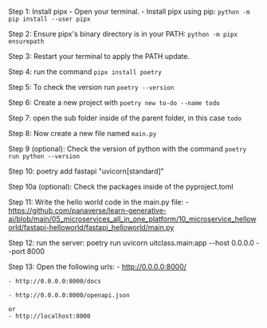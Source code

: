Step 1: Install pipx
	- Open your terminal.
	- Install pipx using pip: `python -m pip install --user pipx`

Step 2: Ensure pipx's binary directory is in your PATH: `python -m pipx ensurepath`

Step 3: Restart your terminal to apply the PATH update.

Step 4: run the command `pipx install poetry`

Step 5: To check the version run `poetry --version`

Step 6: Create a new project with `poetry new to-do --name todo`

Step 7: open the sub folder inside of the parent folder, in this case `todo`

Step 8: Now create a new file named `main.py`

Step 9 (optional): Check the version of python with the command `poetry run python --version`

Step 10: poetry add fastapi "uvicorn[standard]"

Step 10a (optional): Check the packages inside of the pyproject.toml

Step 11: Write the hello world code in the main.py file:
	- https://github.com/panaverse/learn-generative-ai/blob/main/05_microservices_all_in_one_platform/10_microservice_helloworld/fastapi-helloworld/fastapi_helloworld/main.py

Step 12: run the server: poetry run uvicorn uitclass.main:app --host 0.0.0.0 --port 8000 

Step 13: Open the following urls:
	- http://0.0.0.0:8000/

	- http://0.0.0.0:8000/docs

	- http://0.0.0.0:8000/openapi.json

	or 
	- http://localhost:8000